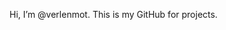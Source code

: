 Hi, I’m @verlenmot.
This is my GitHub for projects.


<!---
verlenmot/verlenmot is a ✨ special ✨ repository because its `README.md` (this file) appears on your GitHub profile.
You can click the Preview link to take a look at your changes.
--->

